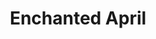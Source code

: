 ---
title: Enchanted April
year: 1931
opening_date: 1931-03-31
closing_date: 
layout: productions
featured_image: 
image_caption:
image_credit:
playbill:
category:
Theatre: Theatre Jacksonville
cast:
  Lady Caroline Dester: Elizabeth Edwards
  Thomas Briggs: Elliott Adams
  Mellersh Wilkins: Harry T. Gray
  Rose Arbuthnot: Katherine Adams
  Lotty Wilkins: Louise Twitty
  Franceska: Maude L. Bowie
  Mrs. William Fisher: Mrs. E.H. Seabrook
  Ferdinand Arundel: Philip S. May
crew:
  Director: Jeannette Grether Borum
understudies:
orchestra:
external_links:
---